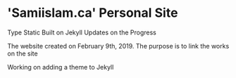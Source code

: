 # 'Samiislam.ca' Personal Site

Type Static
Built on Jekyll
Updates on the Progress

The website created on February 9th, 2019. The purpose is to link the works on the site

Working on adding a theme to Jekyll 
